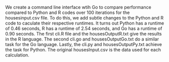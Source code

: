 We create a command line interface wtih Go to compare performance compared to Python and R codes over 100 iterations for the housesinput.csv file. To do this, we add subtle changes to the Python and R code to caculate their respective runtimes. It turns out Python has a runtime of 0.46 seconds, R has a runtime of 2.54 seconds, and Go has a runtime of 0.90 seconds. The first cli.R file and the housesOutputR.txt give the results in the R language. The second cli.go and housesOutputGo.txt do a similar task for the Go language. Lastly, the cli.py and housesOutputPy.txt achieve the task for Python. The original housesInput.csv is the data used for each calculation.
